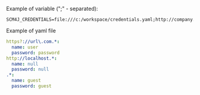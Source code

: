 Example of variable (";" - separated): 

```
SCM4J_CREDENTIALS=file:///c:/workspace/credentials.yaml;http://company.com/repos/credentials.yaml
```

Example of yaml file

```yaml
https?://url\.com.*:
  name: user
  password: password
http://localhost.*:
  name: null
  password: null
.*:
  name: guest
  password: guest
```
